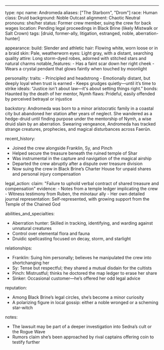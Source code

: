 ---
type: npc
name: Andromeda
aliases: ["The Starborn", "Drom"]
race: Human
class: Druid
background: Noble Outcast
alignment: Chaotic Neutral
pronouns: she/her
status: Former crew member, suing the crew for back wages
location: Pending legal proceedings in Black Brine (likely Mistwalk or Salt Crown)
tags: [druid, former-ally, litigation, estranged, noble, aberration-hunter]

appearance:
  build: Slender and athletic
  hair: Flowing white, worn loose or in a braid
  skin: Pale, weatherworn
  eyes: Light gray, with a distant, searching quality
  attire: Long storm-dyed robes, adorned with stitched stars and natural charms
  notable_features:
    - Has a faint scar down her right cheek
    - Wears a crystal pendant that glows faintly when touched by moonlight

personality:
  traits:
    - Principled and headstrong
    - Emotionally distant, but deeply loyal when trust is earned
    - Keeps grudges quietly—until it’s time to strike
  ideals: “Justice isn't about law—it's about setting things right.”
  bonds: Haunted by the death of her mentor, Nymh
  flaws: Prideful, easily offended by perceived betrayal or injustice

backstory:
  Andromeda was born to a minor aristocratic family in a coastal city but abandoned her station after years of neglect. She wandered as a hedge-druid until finding purpose under the mentorship of Nymh, a wise druid slain by an aberration. Swearing vengeance, Andromeda has tracked strange creatures, prophecies, and magical disturbances across Faerûn.

recent_history:
  - Joined the crew alongside Franklin, Sy, and Pinch
  - Helped secure the treasure beneath the ruined temple of Shar
  - Was instrumental in the capture and navigation of the magical airship
  - Departed the crew abruptly after a dispute over treasure division
  - Now suing the crew in Black Brine’s Charter House for unpaid shares and personal injury compensation

legal_action:
  claim: "Failure to uphold verbal contract of shared treasure and compensation"
  evidence:
    - Notes from a temple ledger implicating the crew
    - Witness testimony from Ruben, the minotaur ally
    - Her own detailed journal
  representation: Self-represented, with growing support from the Temple of the Chained God

abilities_and_specialties:
  - Aberration hunter: Skilled in tracking, identifying, and warding against unnatural creatures
  - Control over elemental flora and fauna
  - Druidic spellcasting focused on decay, storm, and starlight

relationships:
  - Franklin: Suing him personally; believes he manipulated the crew into shortchanging her
  - Sy: Tense but respectful; they shared a mutual disdain for the cultists
  - Pinch: Mistrustful; thinks he doctored the map ledger to erase her share
  - Sinker: Occasional customer—he’s offered her odd legal advice

reputation:
  - Among Black Brine’s legal circles, she’s become a minor curiosity
  - A polarizing figure in local gossip: either a noble wronged or a scheming star-witch

notes:
  - The lawsuit may be part of a deeper investigation into Sedna’s cult or the Rogue Wave
  - Rumors claim she’s been approached by rival captains offering coin to testify further
